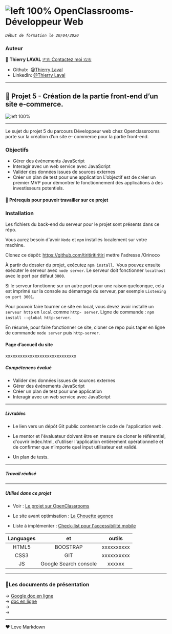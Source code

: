 # ![left 100%](https://github.com/thierry-laval/archives/blob/master/images/Logo_OpenClassrooms.png?raw=true) OpenClassrooms-Développeur Web

_`Début de formation le 20/04/2020`_

### Auteur

👤 **Thierry LAVAL** [🇫🇷 Contactez moi 🇬🇧](<thierrylaval@gmx.com>)

* Github:  [@Thierry Laval](https://github.com/thierry-laval)
* LinkedIn: [@Thierry Laval](https://www.linkedin.com/in/thierry-laval)

***
## 📎 Projet 5 - Création de la partie front-end d’un site e-commerce.
![left 100%](./img/la-chouette-agence.png)
***

Le sujet du projet 5 du parcours Développeur web chez Openclassrooms porte sur la création d’un site e- commerce pour la partie front-end.

### Objectifs

* Gérer des événements JavaScript
* Interagir avec un web service avec JavaScript
* Valider des données issues de sources externes
* Créer un plan de test pour une application
  L'objectif est de créer un premier MVP pour démontrer le fonctionnement des applications à des investisseurs
 potentiels.

#### 🔨 Prérequis pour pouvoir travailler sur ce projet

### Installation ###

Les fichiers du back-end du serveur pour le projet sont présents dans ce répo.

Vous aurez besoin d'avoir `Node` et `npm` installés localement sur votre machine.

Clonez ce dépôt: https://github.com/tiritiritiritiri mettre l'adresse /Orinoco 

À partir du dossier du projet, exécutez `npm install`. 
Vous pouvez ensuite exécuter le serveur avec `node server`.
Le serveur doit fonctionner `localhost` avec le port par défaut `3000`.

Si le serveur fonctionne sur un autre port pour une raison quelconque, cela est imprimé sur la console au démarrage du serveur, par exemple `Listening on port 3001`.

Pour pouvoir faire tourner ce site en local, vous devez avoir installé un `serveur http` en `local` comme `http- server`.
Ligne de commande : `npm install --global http-server`.

En résumé, pour faire fonctionner ce site, cloner ce repo puis taper en ligne de commande `node server` puis `http-server`.

#### Page d’accueil du site

xxxxxxxxxxxxxxxxxxxxxxxxxxxxx

##### Compétences évalué

* Valider des données issues de sources externes
* Gérer des événements JavaScript
* Créer un plan de test pour une application
* Interagir avec un web service avec JavaScript

***

##### Livrables

* Le lien vers un dépôt Git public contenant le code de l'application web.

* Le mentor et l'évaluateur doivent être en mesure de cloner le référentiel, d'ouvrir index.html, d'utiliser l'application entièrement opérationnelle et de confirmer que n’importe quel input utilisateur est validé.

* Un plan de tests.

***

##### Travail réalisé

***

##### Utilisé dans ce projet

* Voir : [Le projet sur OpenClassrooms](https://openclassrooms.com/fr/paths/185/projects/638/assignment "Cliquez pour voir le projet")

* Le site avant optimisation : [La Chouette agence](https://thierry-laval.github.io/la-chouette-agence-v1/)

* Liste à implémenter : [Check-list pour l'accessibilité mobile
](https://developer.mozilla.org/fr/docs/Accessibilit%C3%A9/Checklist_accessibilite_mobile)

| Languages       | et                    | outils     |
| :-------------: |:-------------:        | :-----:    |
| HTML5           | BOOSTRAP              | xxxxxxxxxx |
| CSS3            | GIT                   | xxxxxxxxxx |
| JS              | Google Search console |  xxxxxx    |

***

### 🚦Les documents de présentation

→ [Google doc en ligne](https://)\
→ [doc en ligne](https://)\
→ \
→

***
<p>&hearts; Love Markdown<p>
